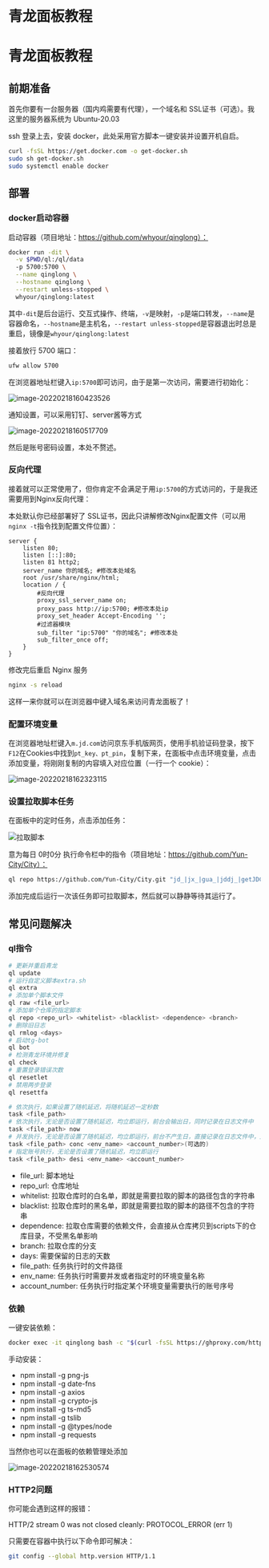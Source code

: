 # 青龙面板教程


<!--more-->

# 青龙面板教程

## 前期准备

首先你要有一台服务器（国内鸡需要有代理），一个域名和 SSL证书（可选）。我这里的服务器系统为 Ubuntu-20.03

ssh 登录上去，安装 docker，此处采用官方脚本一键安装并设置开机自启。

```bash
curl -fsSL https://get.docker.com -o get-docker.sh
sudo sh get-docker.sh
sudo systemctl enable docker
```

## 部署

### docker启动容器

启动容器（项目地址：https://github.com/whyour/qinglong）：

```bash
docker run -dit \
  -v $PWD/ql:/ql/data
  -p 5700:5700 \
  --name qinglong \
  --hostname qinglong \
  --restart unless-stopped \
  whyour/qinglong:latest
```

其中`-dit`是后台运行、交互式操作、终端，`-v`是映射，`-p`是端口转发，`--name`是容器命名，`--hostname`是主机名，`--restart unless-stopped`是容器退出时总是重启，镜像是`whyour/qinglong:latest`

接着放行 5700 端口：

```bash
ufw allow 5700
```

在浏览器地址栏键入`ip:5700`即可访问，由于是第一次访问，需要进行初始化：

![image-20220218160423526](https://s2.loli.net/2022/02/18/hzGobqmvVrQP8Wc.png)

通知设置，可以采用钉钉、server酱等方式

![image-20220218160517709](https://s2.loli.net/2022/02/18/pmfWAN81VU4atbk.png)

然后是账号密码设置，本处不赘述。

### 反向代理

接着就可以正常使用了，但你肯定不会满足于用`ip:5700`的方式访问的，于是我还需要用到Nginx反向代理：

本处默认你已经部署好了 SSL证书，因此只讲解修改Nginx配置文件（可以用`nginx -t`指令找到配置文件位置）：

```nginx
server {
    listen 80;
    listen [::]:80;
    listen 81 http2;
    server_name 你的域名; #修改本处域名
    root /usr/share/nginx/html;
    location / {
        #反向代理
        proxy_ssl_server_name on;
        proxy_pass http://ip:5700; #修改本处ip
        proxy_set_header Accept-Encoding '';
        #过滤器模块
        sub_filter "ip:5700" "你的域名"; #修改本处
        sub_filter_once off;
    }
}
```

修改完后重启 Nginx 服务

```bash
nginx -s reload
```

这样一来你就可以在浏览器中键入域名来访问青龙面板了！

### 配置环境变量

在浏览器地址栏键入`m.jd.com`访问京东手机版网页，使用手机验证码登录，按下`F12`在Cookies中找到`pt_key、pt_pin`，复制下来，在面板中点击环境变量，点击添加变量，将刚刚复制的内容填入对应位置（一行一个 cookie）：

![image-20220218162323115](https://s2.loli.net/2022/02/18/KTD2sV1edASbl8o.png)

### 设置拉取脚本任务

在面板中的定时任务，点击添加任务：

![拉取脚本](https://s2.loli.net/2022/02/18/xFyOtdaQAb8mNXr.png)

意为每日 0时0分 执行命令栏中的指令（项目地址：https://github.com/Yun-City/City）：

```bash
ql repo https://github.com/Yun-City/City.git "jd_|jx_|gua_|jddj_|getJDCookie" "activity|backUp" "^jd[^_]|USER|function|utils|sendnotify|ZooFaker_Necklace|jd_Cookie|JDJRValidator_|sign_graphics_validate|ql|magic|cleancart_activity"
```

添加完成后运行一次该任务即可拉取脚本，然后就可以静静等待其运行了。

## 常见问题解决

### ql指令

```bash
# 更新并重启青龙
ql update                                                    
# 运行自定义脚本extra.sh
ql extra                                                     
# 添加单个脚本文件
ql raw <file_url>                                             
# 添加单个仓库的指定脚本
ql repo <repo_url> <whitelist> <blacklist> <dependence> <branch>   
# 删除旧日志
ql rmlog <days>                                              
# 启动tg-bot
ql bot                                                       
# 检测青龙环境并修复
ql check                                                     
# 重置登录错误次数
ql resetlet                                                  
# 禁用两步登录
ql resettfa                                                  

# 依次执行，如果设置了随机延迟，将随机延迟一定秒数
task <file_path>                                             
# 依次执行，无论是否设置了随机延迟，均立即运行，前台会输出日，同时记录在日志文件中
task <file_path> now                                         
# 并发执行，无论是否设置了随机延迟，均立即运行，前台不产生日，直接记录在日志文件中，且可指定账号执行
task <file_path> conc <env_name> <account_number>(可选的) 
# 指定账号执行，无论是否设置了随机延迟，均立即运行 
task <file_path> desi <env_name> <account_number>             
```

- file_url: 脚本地址
- repo_url: 仓库地址
- whitelist: 拉取仓库时的白名单，即就是需要拉取的脚本的路径包含的字符串
- blacklist: 拉取仓库时的黑名单，即就是需要拉取的脚本的路径不包含的字符串
- dependence: 拉取仓库需要的依赖文件，会直接从仓库拷贝到scripts下的仓库目录，不受黑名单影响
- branch: 拉取仓库的分支
- days: 需要保留的日志的天数
- file_path: 任务执行时的文件路径
- env_name: 任务执行时需要并发或者指定时的环境变量名称
- account_number: 任务执行时指定某个环境变量需要执行的账号序号

### 依赖

一键安装依赖：

```bash
docker exec -it qinglong bash -c "$(curl -fsSL https://ghproxy.com/https://raw.githubusercontent.com/Yun-City/City/main/Shell/QLOneKeyDependency.sh | sh)"
```

手动安装：

- npm install -g png-js
- npm install -g date-fns
- npm install -g axios
- npm install -g crypto-js
- npm install -g ts-md5
- npm install -g tslib
- npm install -g @types/node
- npm install -g requests

当然你也可以在面板的依赖管理处添加

![image-20220218162530574](https://s2.loli.net/2022/02/18/NPRT59v2HfmcwFJ.png)

### HTTP2问题

你可能会遇到这样的报错：

HTTP/2 stream 0 was not closed cleanly: PROTOCOL_ERROR (err 1)

只需要在容器中执行以下命令即可解决：

```bash
git config --global http.version HTTP/1.1
```


